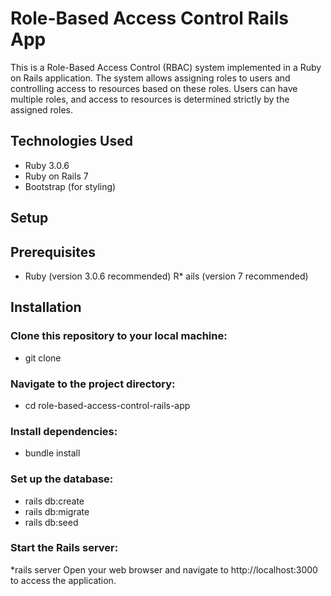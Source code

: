 # Role-Based Access Control Rails App
This is a Role-Based Access Control (RBAC) system implemented in a Ruby on Rails application. The system allows assigning roles to users and controlling access to resources based on these roles. Users can have multiple roles, and access to resources is determined strictly by the assigned roles.

## Technologies Used
* Ruby 3.0.6
* Ruby on Rails 7
* Bootstrap (for styling)

## Setup
## Prerequisites
* Ruby (version 3.0.6 recommended)
R* ails (version 7 recommended)

## Installation
### Clone this repository to your local machine:
* git clone

### Navigate to the project directory:
* cd role-based-access-control-rails-app

### Install dependencies:
* bundle install

### Set up the database:
* rails db:create
* rails db:migrate
* rails db:seed

### Start the Rails server:
*rails server
Open your web browser and navigate to http://localhost:3000 to access the application.

